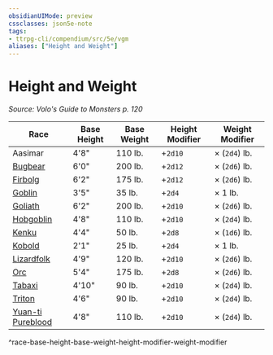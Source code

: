```yaml
---
obsidianUIMode: preview
cssclasses: json5e-note
tags:
- ttrpg-cli/compendium/src/5e/vgm
aliases: ["Height and Weight"]
---
```

# Height and Weight
*Source: Volo's Guide to Monsters p. 120* 

| Race | Base Height | Base Weight | Height Modifier | Weight Modifier |
|------|-------------|-------------|-----------------|-----------------|
| Aasimar | 4'8" | 110 lb. | +`2d10` | × (`2d4`) lb. |
| [Bugbear](bugbear-vgm.md) | 6'0" | 200 lb. | +`2d12` | × (`2d6`) lb. |
| [Firbolg](firbolg-vgm.md) | 6'2" | 175 lb. | +`2d12` | × (`2d6`) lb. |
| [Goblin](goblin-vgm.md) | 3'5" | 35 lb. | +`2d4` | × 1 lb. |
| [Goliath](goliath-xphb.md) | 6'2" | 200 lb. | +`2d10` | × (`2d6`) lb. |
| [Hobgoblin](hobgoblin-vgm.md) | 4'8" | 110 lb. | +`2d10` | × (`2d4`) lb. |
| [Kenku](kenku-vgm.md) | 4'4" | 50 lb. | +`2d8` | × (`1d6`) lb. |
| [Kobold](kobold-vgm.md) | 2'1" | 25 lb. | +`2d4` | × 1 lb. |
| [Lizardfolk](lizardfolk-vgm.md) | 4'9" | 120 lb. | +`2d10` | × (`2d6`) lb. |
| [Orc](orc-xphb.md) | 5'4" | 175 lb. | +`2d8` | × (`2d6`) lb. |
| [Tabaxi](tabaxi-vgm.md) | 4'10" | 90 lb. | +`2d10` | × (`2d4`) lb. |
| [Triton](triton-vgm.md) | 4'6" | 90 lb. | +`2d10` | × (`2d4`) lb. |
| [Yuan-ti Pureblood](yuan-ti-pureblood-vgm.md) | 4'8" | 110 lb. | +`2d10` | × (`2d4`) lb. |
^race-base-height-base-weight-height-modifier-weight-modifier